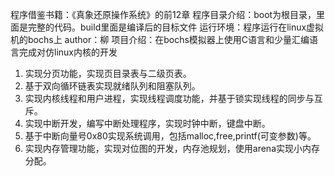 程序借鉴书籍：《真象还原操作系统》的前12章
程序目录介绍：boot为根目录，里面是完整的代码。build里面是编译后的目标文件
运行环境：程序运行在linux虚拟机的bochs上
author：柳
项目介绍：在bochs模拟器上使用C语言和少量汇编语言完成对仿linux内核的开发
1. 实现分页功能，实现页目录表与二级页表。
2. 基于双向循环链表实现就绪队列和阻塞队列。
3. 实现内核线程和用户进程，实现线程调度功能，并基于锁实现线程的同步与互斥。
4. 实现中断开发，编写中断处理程序，实现时钟中断，键盘中断。
5. 基于中断向量号0x80实现系统调用，包括malloc,free,printf(可变参数)等。
6. 实现内存管理功能，实现对位图的开发，内存池规划，使用arena实现小内存分配。
